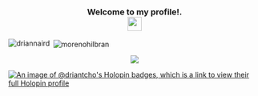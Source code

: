 <h3 align="center">
  Welcome to my profile!.
  <br>
  
  <img src="https://media.giphy.com/media/hvRJCLFzcasrR4ia7z/giphy.gif" width="28">
</h3>


<p><img align="left" src="https://github-readme-stats.vercel.app/api/top-langs?username=driannaird&show_icons=true&locale=en&layout=compact" alt="driannaird" /></p>


<p>&nbsp;<img align="center" src="https://github-readme-stats.vercel.app/api?username=morenohilbran&show_icons=true&locale=en" alt="morenohilbran" /></p>


<p align="center">
  <a href="https://github.com/Drian-key/Drian-key"><img src="https://readme-typing-svg.herokuapp.com?color=%2336BCF7&center=true&vCenter=true&lines=Hi+%2C+welcome+to+my+Github+page;I+am+Drian;Interested+Front+end+dev;My+name+is+drian-tcho;I+love+code"></a>
</p>

[![An image of @driantcho's Holopin badges, which is a link to view their full Holopin profile](https://holopin.me/driantcho)](https://holopin.io/@driantcho)
